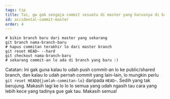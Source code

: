 ```yaml
---
tags: tip
title: Tai, gw gak sengaja commit sesuatu di master yang harusnya di branch baru!
id: accidental-commit-master
order: 4
---
```


```git
# bikin branch baru dari master yang sekarang
git branch nama-branch-baru
# hapus commitan terakhir lo dari master branch
git reset HEAD~ --hard
git checkout nama-branch-baru
# sekarang commit-an lo ada di branch yang baru :)
```

Catatan: Ini gak guna kalau lo udah push commit-an lo ke public/shared branch, dan kalau lo udah pernah commit yang lain-lain, lo mungkin perlu `git reset HEAD@{jumlah-commitan-lo}` daripada `HEAD~`. Sedih yang tak berujung. Makasih lagi ke lo lo lo semua yang udah ngasih tau cara yang lebih kece yang tadinya gue gak tau. Makasih semua!